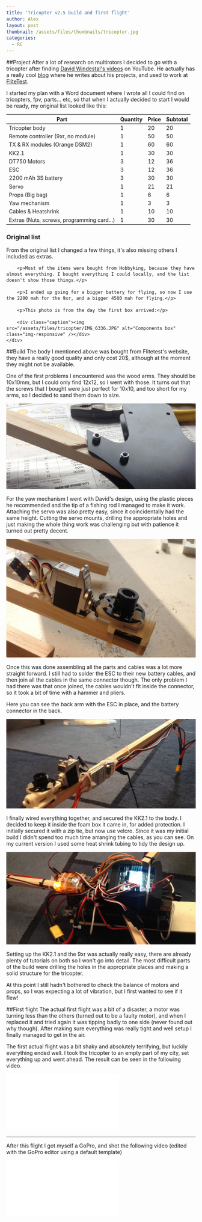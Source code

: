 ```yaml
---
title: 'Tricopter v2.5 build and first flight'
author: Alex
layout: post
thumbnail: /assets/files/thumbnails/tricopter.jpg
categories:
  - RC
---
```


##Project
After a lot of research on multirotors I decided to go with a tricopter after finding <a href="https://www.youtube.com/watch?v=hU0_tGHlR7g">David Windestal's videos</a> on YouTube. He actually has a really cool <a href="http://rcexplorer.se/">blog</a> where he writes about his projects, and used to work at <a href="https://www.youtube.com/user/flitetest">FliteTest</a>.

I started my plan with a Word document where I wrote all I could find on tricopters, fpv, parts... etc, so that when I actually decided to start I would be ready, my original list looked like this:

<div class="row">
	<div class="col-md-8">
		<table class="table table-striped">
			<thead>
				<tr>
					<th>Part</th>
					<th>Quantity</th>
					<th>Price</th>
					<th>Subtotal</th>
				</tr>
			</thead>
			<tbody>
				<tr>
					<td>Tricopter body</td>
					<td>1</td>
					<td>20</td>
					<td>20</td>
				</tr>
				<tr>
					<td>Remote controller (9xr, no module)</td>
					<td>1</td>
					<td>50</td>
					<td>50</td>
				</tr>
				<tr>
					<td>TX &amp; RX modules (Orange DSM2)</td>
					<td>1</td>
					<td>60</td>
					<td>60</td>
				</tr>
				<tr>
					<td>KK2.1</td>
					<td>1</td>
					<td>30</td>
					<td>30</td>
				</tr>
				<tr>
					<td>DT750 Motors</td>
					<td>3</td>
					<td>12</td>
					<td>36</td>
				</tr>
				<tr>
					<td>ESC</td>
					<td>3</td>
					<td>12</td>
					<td>36</td>
				</tr>
				<tr>
					<td>2200 mAh 3S battery</td>
					<td>3</td>
					<td>30</td>
					<td>30</td>
				</tr>
				<tr>
					<td>Servo</td>
					<td>1</td>
					<td>21</td>
					<td>21</td>
				</tr>
				<tr>
					<td>Props (Big bag)</td>
					<td>1</td>
					<td>6</td>
					<td>6</td>
				</tr>
				<tr>
					<td>Yaw mechanism</td>
					<td>1</td>
					<td>3</td>
					<td>3</td>
				</tr>
				<tr>
					<td>Cables &amp; Heatshrink</td>
					<td>1</td>
					<td>10</td>
					<td>10</td>
				</tr>
				<tr>
					<td>Extras (Nuts, screws, programming card...)</td>
					<td>1</td>
					<td>30</td>
					<td>30</td>
				</tr>
			</tbody>
		</table>
	</div>
	<div class="col-md-4">
		<h3>Original list</h3>
		<p>From the original list I changed a few things, it's also missing others I included as extras.</p>

		<p>Most of the items were bought from Hobbyking, because they have almost everything. I bought everything I could locally, and the list doesn't show those things.</p>

		<p>I ended up going for a bigger battery for flying, so now I use the 2200 mah for the 9xr, and a bigger 4500 mah for flying.</p>

		<p>This photo is from the day the first box arrived:</p>

		<div class="caption"><img src="/assets/files/tricopter/IMG_6336.JPG" alt="Components box" class="img-responsive" /></div>
	</div>
</div>

##Build
The body I mentioned above was bought from Flitetest's website, they have a really good quality and only cost 20$, although at the moment they might not be available.

One of the first problems I encountered was the wood arms. They should be 10x10mm, but I could only find 12x12, so I went with those. It turns out that the screws that I bought were just perfect for 10x10, and too short for my arms, so I decided to sand them down to size.

<img src="/assets/files/tricopter/IMG_6339.JPG" alt="Sanded arms" class="img-responsive img-thumbnail" />

For the yaw mechanism I went with David's design, using the plastic pieces he recommended and the tip of a fishing rod I managed to make it work. Attaching the servo was also pretty easy, since it coincidentally had the same height. Cutting the servo mounts, drilling the appropriate holes and just making the whole thing work was challenging but with patience it turned out pretty decent.

<img src="/assets/files/tricopter/IMG_6340.JPG" alt="Yaw mechanism" class="img-responsive img-thumbnail" />

Once this was done assembling all the parts and cables was a lot more straight forward. I still had to solder the ESC to their new battery cables, and then join all the cables in the same connector though. The only problem I had there was that once joined, the cables wouldn't fit inside the connector, so it took a bit of time with a hammer and pliers.

Here you can see the back arm with the ESC in place, and the battery connector in the back.

<img src="/assets/files/tricopter/IMG_6342.JPG" alt="Back arm and battery connector" class="img-responsive img-thumbnail" />

I finally wired everything together, and secured the KK2.1 to the body. I decided to keep it inside the foam box it came in, for added protection. I initially secured it with a zip tie, but now use velcro. Since it was my initial build I didn't spend too much time arranging the cables, as you can see. On my current version I used some heat shrink tubing to tidy the design up.

<img src="/assets/files/tricopter/IMG_6435.JPG" alt="Body" class="img-responsive img-thumbnail" />

Setting up the KK2.1 and the 9xr was actually really easy, there are already plenty of tutorials on both so I won't go into detail. The most difficult parts of the build were drilling the holes in the appropriate places and making a solid structure for the tricopter.

At this point I still hadn't bothered to check the balance of motors and props, so I was expecting a lot of vibration, but I first wanted to see if it flew!

##First flight
The actual first flight was a bit of a disaster, a motor was turning less than the others (turned out to be a faulty motor), and when I replaced it and tried again it was tipping badly to one side (never found out why though). After making sure everything was really tight and well setup I finally managed to get in the air.

The first actual flight was a bit shaky and absolutely terrifying, but luckily everything ended well. I took the tricopter to an empty part of my city, set everything up and went ahead. The result can be seen in the following video.

<div class="embed-responsive embed-responsive-16by9">
  <iframe class="embed-responsive-item" src="//www.youtube.com/embed/DMkhw02jLWs" frameborder="0" allowfullscreen></iframe>
</div>

<hr />

After this flight I got myself a GoPro, and shot the following video (edited with the GoPro editor using a default template)

<div class="embed-responsive embed-responsive-16by9">
  <iframe class="embed-responsive-item" src="//www.youtube.com/embed/shSnwfJcCrI" frameborder="0" allowfullscreen></iframe>
</div>